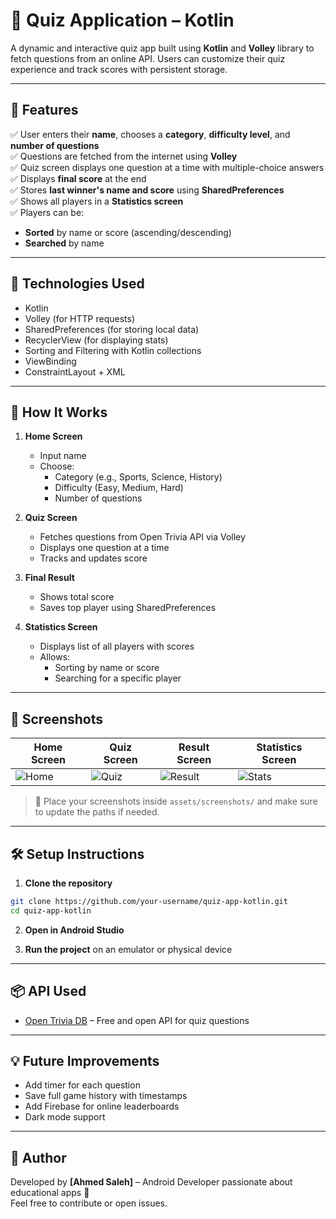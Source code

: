# 🎯 Quiz Application – Kotlin

A dynamic and interactive quiz app built using **Kotlin** and **Volley** library to fetch questions from an online API. Users can customize their quiz experience and track scores with persistent storage.

---

## 📱 Features

✅ User enters their **name**, chooses a **category**, **difficulty level**, and **number of questions**  
✅ Questions are fetched from the internet using **Volley**  
✅ Quiz screen displays one question at a time with multiple-choice answers  
✅ Displays **final score** at the end  
✅ Stores **last winner's name and score** using **SharedPreferences**  
✅ Shows all players in a **Statistics screen**  
✅ Players can be:
- **Sorted** by name or score (ascending/descending)  
- **Searched** by name  

---

## 🧪 Technologies Used

- Kotlin  
- Volley (for HTTP requests)  
- SharedPreferences (for storing local data)  
- RecyclerView (for displaying stats)  
- Sorting and Filtering with Kotlin collections  
- ViewBinding  
- ConstraintLayout + XML  

---

## 🚀 How It Works

1. **Home Screen**
   - Input name  
   - Choose:
     - Category (e.g., Sports, Science, History)  
     - Difficulty (Easy, Medium, Hard)  
     - Number of questions  

2. **Quiz Screen**
   - Fetches questions from Open Trivia API via Volley  
   - Displays one question at a time  
   - Tracks and updates score  

3. **Final Result**
   - Shows total score  
   - Saves top player using SharedPreferences  

4. **Statistics Screen**
   - Displays list of all players with scores  
   - Allows:
     - Sorting by name or score  
     - Searching for a specific player  

---

## 📸 Screenshots

| Home Screen                      | Quiz Screen                     | Result Screen                     | Statistics Screen                  |
|----------------------------------|----------------------------------|------------------------------------|-------------------------------------|
| ![Home](assets/screenshots/home.png) | ![Quiz](assets/screenshots/quiz.png) | ![Result](assets/screenshots/result.png) | ![Stats](assets/screenshots/stats.png) |

> 📁 Place your screenshots inside `assets/screenshots/` and make sure to update the paths if needed.

---

## 🛠 Setup Instructions

1. **Clone the repository**
```bash
git clone https://github.com/your-username/quiz-app-kotlin.git
cd quiz-app-kotlin
```

2. **Open in Android Studio**

3. **Run the project** on an emulator or physical device

---

## 📦 API Used

- [Open Trivia DB](https://opentdb.com/api_config.php) – Free and open API for quiz questions

---

## 💡 Future Improvements

- Add timer for each question  
- Save full game history with timestamps  
- Add Firebase for online leaderboards  
- Dark mode support  

---

## 🙌 Author

Developed by **[Ahmed Saleh]** – Android Developer passionate about educational apps 🚀  
Feel free to contribute or open issues.
